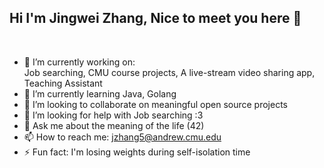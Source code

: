 Hi I'm Jingwei Zhang, Nice to meet you here 👋
---
<br>


- 🔭 I’m currently working on: <br>
    Job searching, CMU course projects, A live-stream video sharing app, Teaching Assistant
- 🌱 I’m currently learning Java, Golang
- 👯 I’m looking to collaborate on meaningful open source projects
- 🤔 I’m looking for help with Job searching :3
- 💬 Ask me about the meaning of the life (42)
- 📫 How to reach me: jzhang5@andrew.cmu.edu
- ⚡ Fun fact: I'm losing weights during self-isolation time
